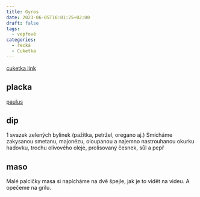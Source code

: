 ```yaml
---
title: Gyros
date: 2023-06-05T16:01:25+02:00
draft: false
tags:
  - vepřové
categories:
  - řecká  
  - Cuketka
---
```


[cuketka link](https://youtu.be/H2GX-UOgOtQ)
## placka
[paulus](https://youtu.be/2dUt5kC9fXk)

## dip
1 svazek zelených bylinek (pažitka, petržel, oregano aj.) Smícháme zakysanou smetanu, majonézu, oloupanou a najemno nastrouhanou okurku hadovku, trochu olivového oleje, prolisovaný česnek, sůl a pepř

## maso
Malé palcičky masa si napícháme na dvě špejle, jak je to vidět na videu. A opečeme na grilu.
